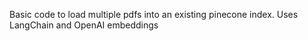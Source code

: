 Basic code to load multiple pdfs into an existing pinecone index. 
Uses LangChain and OpenAI embeddings